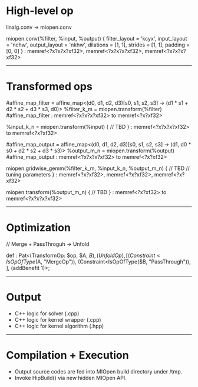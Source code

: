 High-level op
=============

linalg.conv -> miopen.conv

miopen.conv(%filter, %input, %output) {
    filter_layout = 'kcyx',
    input_layout = 'nchw',
    output_layout = 'nkhw',
    dilations = [1, 1],
    strides = [1, 1],
    padding = [0, 0]
} : memref<?x?x?x?xf32>,
    memref<?x?x?x?xf32>,
    memref<?x?x?x?xf32>

-------------------------------------------------------------------------------

Transformed ops
===============

#affine_map_filter = affine_map<(d0, d1, d2, d3)[s0, s1, s2, s3] ->
                                (d1 * s1 + d2 * s2 + d3 * s3, d0)>
%filter_k_m = miopen.transform(%filter) #affine_map_filter : memref<?x?x?x?xf32> to memref<?x?xf32>


%input_k_n = miopen.transform(%input) {
    // TBD
} : memref<?x?x?x?xf32> to memref<?x?xf32>


#affine_map_output = affine_map<(d0, d1, d2, d3)[s0, s1, s2, s3] ->
                                (d1, d0 * s0 + d2 * s2 + d3 * s3)>
%output_m_n = miopen.transform(%output)  #affine_map_output : memref<?x?x?x?xf32> to memref<?x?xf32>


miopen.gridwise_gemm(%filter_k_m, %input_k_n, %output_m_n) {
    // TBD
    // tuning parameters
} : memref<?x?xf32>,
    memref<?x?xf32>,
    memref<?x?xf32>

miopen.transform(%output_m_n) {
     // TBD
} : memref<?x?xf32> to memref<?x?x?x?xf32>

-------------------------------------------------------------------------------

Optimization
============

// Merge + PassThroguh -> Unfold

def : Pat<(TransformOp: $op, $A, $B),
          (UnfoldOp),
          [
            (Constraint<IsOpOfType($A, "MergeOp")),
            (Constraint<IsOpOfType($B, "PassThrough")),
          ],
          (addBenefit 1)>;

-------------------------------------------------------------------------------

Output
======
- C++ logic for solver (.cpp)
- C++ logic for kernel wrapper (.cpp)
- C++ logic for kernel algorithm (.hpp)

-------------------------------------------------------------------------------

Compilation + Execution
=======================
- Output source codes are fed into MIOpen build directory under /tmp.
- Invoke HipBuild() via new hidden MIOpen API.

